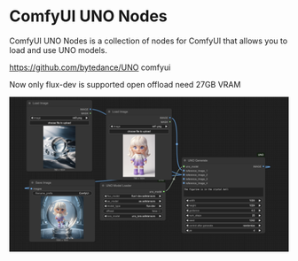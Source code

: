 


# ComfyUI UNO Nodes

ComfyUI UNO Nodes is a collection of nodes for ComfyUI that allows you to load and use UNO models.

https://github.com/bytedance/UNO comfyui


Now only flux-dev is supported
open offload need 27GB VRAM


![show](./asset/show.png)
